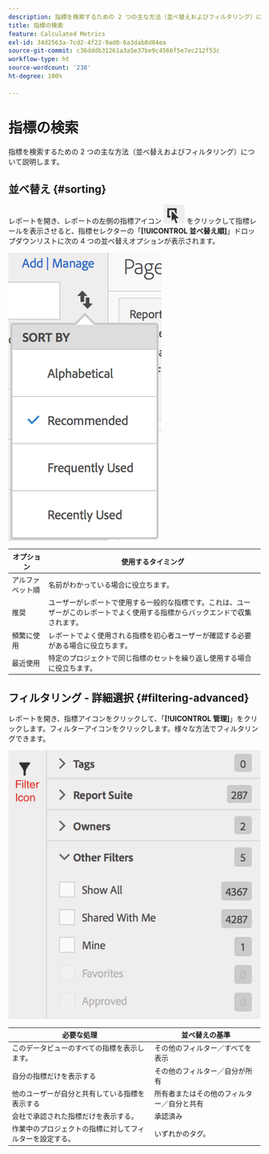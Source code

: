 ```yaml
---
description: 指標を検索するための 2 つの主な方法（並べ替えおよびフィルタリング）について説明します。
title: 指標の検索
feature: Calculated Metrics
exl-id: 34d2563a-7cd2-4f22-9ad0-6a3dab8d84ea
source-git-commit: c36dddb31261a3a5e37be9c4566f5e7ec212f53c
workflow-type: ht
source-wordcount: '238'
ht-degree: 100%

---
```


# 指標の検索

指標を検索するための 2 つの主な方法（並べ替えおよびフィルタリング）について説明します。

## 並べ替え {#sorting}

レポートを開き、レポートの左側の指標アイコン ![](assets/metrics_icon.png) をクリックして指標レールを表示させると、指標セレクターの「**[!UICONTROL 並べ替え順]**」ドロップダウンリストに次の 4 つの並べ替えオプションが表示されます。

![](assets/cm_sort.png)

| オプション | 使用するタイミング |
|---|---|
| アルファベット順 | 名前がわかっている場合に役立ちます。 |
| 推奨 | ユーザーがレポートで使用する一般的な指標です。これは、ユーザーがこのレポートでよく使用する指標からバックエンドで収集されます。 |
| 頻繁に使用 | レポートでよく使用される指標を初心者ユーザーが確認する必要がある場合に役立ちます。 |
| 最近使用 | 特定のプロジェクトで同じ指標のセットを繰り返し使用する場合に役立ちます。 |

## フィルタリング - 詳細選択 {#filtering-advanced}

レポートを開き、指標アイコンをクリックして、「**[!UICONTROL 管理]**」をクリックします。フィルターアイコンをクリックします。様々な方法でフィルタリングできます。

![](assets/cm_advanced_sel.png)

| 必要な処理 | 並べ替えの基準 |
| --- | --- |
| このデータビューのすべての指標を表示します。 | その他のフィルター／すべてを表示 |
| 自分の指標だけを表示する | その他のフィルター／自分が所有 |
| 他のユーザーが自分と共有している指標を表示する | 所有者またはその他のフィルター／自分と共有 |
| 会社で承認された指標だけを表示する。 | 承認済み |
| 作業中のプロジェクトの指標に対してフィルターを設定する。 | いずれかのタグ。 |

